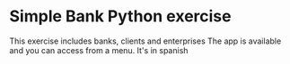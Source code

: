 # Simple Bank Python exercise
This exercise includes banks, clients and enterprises
The app is available and you can access from a menu.
It's in spanish
